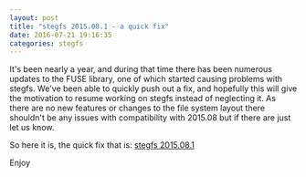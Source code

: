 ```yaml
---
layout: post
title: "stegfs 2015.08.1 - a quick fix"
date: 2016-07-21 19:16:35
categories: stegfs
---
```

It's been nearly a year, and during that time there has been numerous updates to the FUSE library, one of which started causing problems with stegfs. We've been able to quickly push out a fix, and hopefully this will give the motivation to resume working on stegfs instead of neglecting it. As there are no new features or changes to the file system layout there shouldn't be any issues with compatibility with 2015.08 but if there are just let us know.

So here it is, the quick fix that is: [stegfs 2015.08.1](/projects/stegfs)

Enjoy
